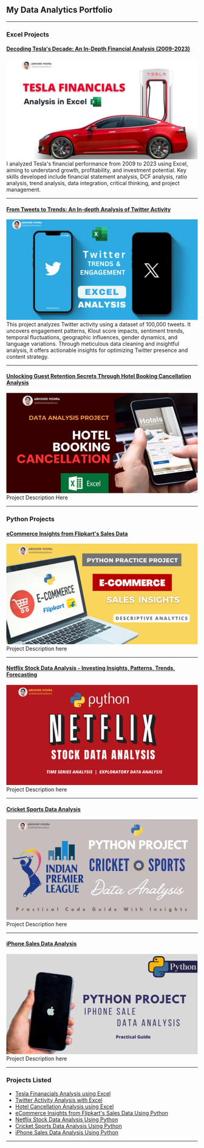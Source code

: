## My Data Analytics Portfolio

---

### Excel Projects

#### [Decoding Tesla's Decade: An In-Depth Financial Analysis (2009-2023)](https://www.linkedin.com/pulse/excel-project-decoding-teslas-decade-in-depth-financial-mishra-uuxmc%3FtrackingId=aaSsfFWmaUKpfwa20rLCQA%253D%253D/?trackingId=aaSsfFWmaUKpfwa20rLCQA%3D%3D)
<a href="https://www.linkedin.com/pulse/excel-project-decoding-teslas-decade-in-depth-financial-mishra-uuxmc%3FtrackingId=aaSsfFWmaUKpfwa20rLCQA%253D%253D/?trackingId=aaSsfFWmaUKpfwa20rLCQA%3D%3D">
    <img src="images/Tesla Coverpage.png" alt="Project Cover Image"/>
</a>
I analyzed Tesla's financial performance from 2009 to 2023 using Excel, aiming to understand growth, profitability, and investment potential. Key skills developed include financial statement analysis, DCF analysis, ratio analysis, trend analysis, data integration, critical thinking, and project management.

---
#### [From Tweets to Trends: An In-depth Analysis of Twitter Activity](https://www.linkedin.com/pulse/from-tweets-trends-in-depth-excel-analysis-twitter-activity-mishra-p8oef%3FtrackingId=TSVnOn1mB9imXWg7eGGO2Q%253D%253D/?trackingId=TSVnOn1mB9imXWg7eGGO2Q%3D%3D)
<a href="https://www.linkedin.com/pulse/from-tweets-trends-in-depth-excel-analysis-twitter-activity-mishra-p8oef%3FtrackingId=TSVnOn1mB9imXWg7eGGO2Q%253D%253D/?trackingId=TSVnOn1mB9imXWg7eGGO2Q%3D%3D">
<img src="images/Twitter Cover Page.png"/>
</a>
This project analyzes Twitter activity using a dataset of 100,000 tweets. It uncovers engagement patterns, Klout score impacts, sentiment trends, temporal fluctuations, geographic influences, gender dynamics, and language variations. Through meticulous data cleaning and insightful analysis, it offers actionable insights for optimizing Twitter presence and content strategy.

---
#### [Unlocking Guest Retention Secrets Through Hotel Booking Cancellation Analysis](https://www.linkedin.com/pulse/excel-rescue-data-analysis-project-unlocking-guest-retention-mishra-snwof%3FtrackingId=pFFCZVwDON2oHjnkEYgRIw%253D%253D/?trackingId=pFFCZVwDON2oHjnkEYgRIw%3D%3D)
<a href="https://www.linkedin.com/pulse/excel-rescue-data-analysis-project-unlocking-guest-retention-mishra-snwof%3FtrackingId=pFFCZVwDON2oHjnkEYgRIw%253D%253D/?trackingId=pFFCZVwDON2oHjnkEYgRIw%3D%3D">
<img src="images/Hotel Booking Cancellation Cover page.png">
</a>
Project Description Here

---

### Python Projects

#### [eCommerce Insights from Flipkart's Sales Data](https://www.linkedin.com/pulse/python-practice-project-ecommerce-insights-from-flipkarts-mishra%3FtrackingId=gbvYDHDUSFlhcIbbqdan5g%253D%253D/?trackingId=gbvYDHDUSFlhcIbbqdan5g%3D%3D)
<a href="https://www.linkedin.com/pulse/python-practice-project-ecommerce-insights-from-flipkarts-mishra%3FtrackingId=gbvYDHDUSFlhcIbbqdan5g%253D%253D/?trackingId=gbvYDHDUSFlhcIbbqdan5g%3D%3D">
    <img src="images/Flipkart Ecommerce Insight.png" alt="Project Cover Image"/>
</a>
Project Description here

---

#### [Netflix Stock Data Analysis - Investing Insights, Patterns, Trends, Forecasting](https://www.linkedin.com/pulse/python-practice-project-netflix-stock-data-analysis-investing-mishra%3FtrackingId=F3a3AL8GvtKprE7cKgccKA%253D%253D/?trackingId=F3a3AL8GvtKprE7cKgccKA%3D%3D)
<a href="https://www.linkedin.com/pulse/python-practice-project-netflix-stock-data-analysis-investing-mishra%3FtrackingId=F3a3AL8GvtKprE7cKgccKA%253D%253D/?trackingId=F3a3AL8GvtKprE7cKgccKA%3D%3D">
    <img src="images/Netflix Project Cover.png" alt="Project Cover Image"/>
</a>
Project Description here

---

#### [Cricket Sports Data Analysis](https://www.linkedin.com/pulse/python-practice-project-ipl-2022-cricket-sports-data-analysis-mishra%3FtrackingId=csM%252B3ZQqsFhCLWeQklqRJw%253D%253D/?trackingId=csM%2B3ZQqsFhCLWeQklqRJw%3D%3D)
<a href="https://www.linkedin.com/pulse/python-practice-project-ipl-2022-cricket-sports-data-analysis-mishra%3FtrackingId=csM%252B3ZQqsFhCLWeQklqRJw%253D%253D/?trackingId=csM%2B3ZQqsFhCLWeQklqRJw%3D%3D">
    <img src="images/Cover IPL Data Analysis Project.png" alt="Project Cover Image"/>
</a>
Project Description here

---

#### [iPhone Sales Data Analysis](https://www.linkedin.com/pulse/python-practice-project-iphone-sales-data-analysis-unlocking-mishra%3FtrackingId=o%252FIwq0G62FPOubMU2958Og%253D%253D/?trackingId=o%2FIwq0G62FPOubMU2958Og%3D%3D)
<a href="https://www.linkedin.com/pulse/python-practice-project-iphone-sales-data-analysis-unlocking-mishra%3FtrackingId=o%252FIwq0G62FPOubMU2958Og%253D%253D/?trackingId=o%2FIwq0G62FPOubMU2958Og%3D%3D">
    <img src="images/iPhone Sales Project Cover.png" alt="Project Cover Image"/>
</a>
Project Description here

---

### Projects Listed

- [Tesla Finanacials Analysis using Excel](https://www.linkedin.com/pulse/excel-project-decoding-teslas-decade-in-depth-financial-mishra-uuxmc%3FtrackingId=aaSsfFWmaUKpfwa20rLCQA%253D%253D/?trackingId=aaSsfFWmaUKpfwa20rLCQA%3D%3D)
- [Twitter Activity Analysis with Excel](https://www.linkedin.com/pulse/from-tweets-trends-in-depth-excel-analysis-twitter-activity-mishra-p8oef%3FtrackingId=TSVnOn1mB9imXWg7eGGO2Q%253D%253D/?trackingId=TSVnOn1mB9imXWg7eGGO2Q%3D%3D)
- [Hotel Cancellation Analysis using Excel](https://www.linkedin.com/pulse/excel-rescue-data-analysis-project-unlocking-guest-retention-mishra-snwof%3FtrackingId=pFFCZVwDON2oHjnkEYgRIw%253D%253D/?trackingId=pFFCZVwDON2oHjnkEYgRIw%3D%3D)
- [eCommerce Insights from Flipkart's Sales Data Using Python](https://www.linkedin.com/pulse/python-practice-project-ecommerce-insights-from-flipkarts-mishra%3FtrackingId=gbvYDHDUSFlhcIbbqdan5g%253D%253D/?trackingId=gbvYDHDUSFlhcIbbqdan5g%3D%3D)
- [Netflix Stock Data Analysis Using Python](https://www.linkedin.com/pulse/python-practice-project-netflix-stock-data-analysis-investing-mishra%3FtrackingId=F3a3AL8GvtKprE7cKgccKA%253D%253D/?trackingId=F3a3AL8GvtKprE7cKgccKA%3D%3D)
- [Cricket Sports Data Analysis Using Python](https://www.linkedin.com/pulse/python-practice-project-ipl-2022-cricket-sports-data-analysis-mishra%3FtrackingId=csM%252B3ZQqsFhCLWeQklqRJw%253D%253D/?trackingId=csM%2B3ZQqsFhCLWeQklqRJw%3D%3D)
- [iPhone Sales Data Analysis Using Python](https://www.linkedin.com/pulse/python-practice-project-iphone-sales-data-analysis-unlocking-mishra%3FtrackingId=o%252FIwq0G62FPOubMU2958Og%253D%253D/?trackingId=o%2FIwq0G62FPOubMU2958Og%3D%3D)

---

